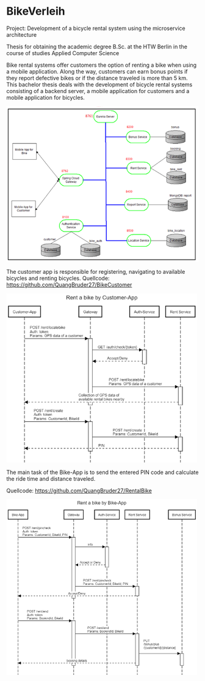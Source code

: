 # BikeVerleih
Project: Development of a bicycle rental system using the microservice architecture

Thesis for obtaining the academic degree B.Sc. at the HTW Berlin in the course of studies Applied Computer Science

Bike rental systems offer customers the option of renting a bike when using a mobile application. Along the way, customers can earn bonus points if they report defective
bikes or if the distance traveled is more than 5 km. This bachelor thesis deals with the development of bicycle rental systems consisting of a backend server, a mobile
application for customers and a mobile application for bicycles.

<img src="img/BackendServer.png" width="700">

The customer app is responsible for registering, navigating to available bicycles and renting bicycles.
Quellcode: https://github.com/QuangBruder27/BikeCustomer

<img src="img/customerApp.png" width="500">



The main task of the Bike-App is to send the entered PIN code and calculate the ride time and distance traveled.

Quellcode: https://github.com/QuangBruder27/RentalBike

<img src="img/bikeApp.png" width="500">


